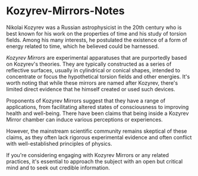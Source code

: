 # Kozyrev-Mirrors-Notes

Nikolai Kozyrev was a Russian astrophysicist in the 20th century who is best known for his work on the properties of time and his study of torsion fields. Among his many interests, he postulated the existence of a form of energy related to time, which he believed could be harnessed.

*Kozyrev Mirrors* are experimental apparatuses that are purportedly based on Kozyrev's theories. They are typically constructed as a series of reflective surfaces, usually in cylindrical or conical shapes, intended to concentrate or focus the hypothetical torsion fields and other energies. It's worth noting that while these mirrors are named after Kozyrev, there's limited direct evidence that he himself created or used such devices.

Proponents of Kozyrev Mirrors suggest that they have a range of applications, from facilitating altered states of consciousness to improving health and well-being. There have been claims that being inside a Kozyrev Mirror chamber can induce various perceptions or experiences.

However, the mainstream scientific community remains skeptical of these claims, as they often lack rigorous experimental evidence and often conflict with well-established principles of physics.

If you're considering engaging with Kozyrev Mirrors or any related practices, it's essential to approach the subject with an open but critical mind and to seek out credible information.
